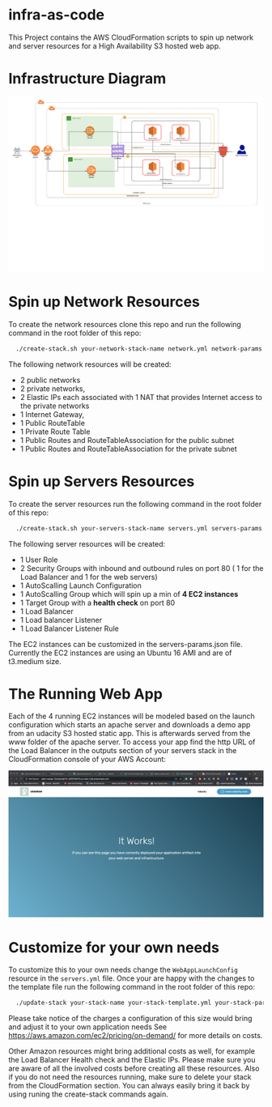 # infra-as-code

This Project contains the AWS CloudFormation scripts to spin up network and server resources for a High Availability S3 hosted web app. 

# Infrastructure Diagram

![Infrastructure Diagram](https://github.com/VeronicaM/infra-as-code/blob/master/architecture-diagram.png)

# Spin up Network Resources

To create the network resources clone this repo and run the following command in the root folder of this repo:

```bash
  ./create-stack.sh your-network-stack-name network.yml network-params.json
```

The following network resources will be created: 

- 2 public networks
- 2 private networks,
- 2 Elastic IPs each associated with 1 NAT that provides Internet access to the private networks
- 1 Internet Gateway,
- 1 Public RouteTable
- 1 Private Route Table
- 1 Public Routes and RouteTableAssociation for the public subnet
- 1 Public Routes and RouteTableAssociation for the private subnet

# Spin up Servers Resources

To create the server resources run the following command in the root folder of this repo: 

```bash
  ./create-stack.sh your-servers-stack-name servers.yml servers-params.json
```

The following server resources will be created:

- 1 User Role
- 2 Security Groups with inbound and outbound rules on port 80 ( 1 for the Load Balancer and 1 for the web servers)
- 1 AutoScalling Launch Configuration
- 1 AutoScalling Group which will spin up a min of **4 EC2 instances**
- 1 Target Group with a **health check** on port 80
- 1 Load Balancer 
- 1 Load balancer Listener 
- 1 Load Balancer Listener Rule

The EC2 instances can be customized in the servers-params.json file. Currently the EC2 instances are using an Ubuntu 16 AMI and are of t3.medium size. 

# The Running Web App

Each of the 4 running EC2 instances will be modeled based on the launch configuration which starts an apache server and downloads a demo app from an udacity S3 hosted static app. This is afterwards served from the www folder of the apache server. 
To access your app find the http URL of the Load Balancer in the outputs section of your servers stack in the CloudFormation console of your AWS Account:

![Running App](https://github.com/VeronicaM/infra-as-code/blob/master/launched_app.png)

# Customize for your own needs

To customize this to your own needs change the `WebAppLaunchConfig` resource in the `servers.yml` file. 
Once your are happy with the changes to the template file run the following command in the root folder of this repo:

```bash
  ./update-stack your-stack-name your-stack-template.yml your-stack-params.json
```

Please take notice of the charges a configuration of this size would bring and adjust it to your own application needs See https://aws.amazon.com/ec2/pricing/on-demand/ for more details on costs. 

Other Amazon resources might bring additional costs as well, for example the Load Balancer Health check and the Elastic IPs. Please make sure you are aware of all the involved costs before creating all these resources. Also if you do not need the resources running, make sure to delete your stack from the CloudFormation section. You can always easily bring it back by using runing the create-stack commands again. 
